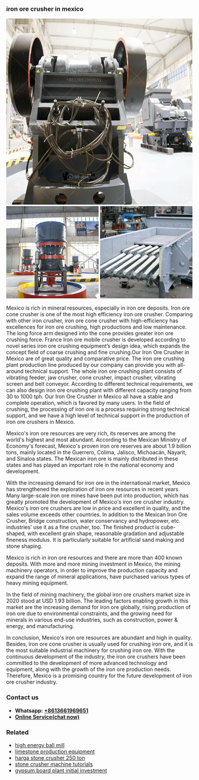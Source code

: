 <h3>iron ore crusher in mexico</h3><img src='1706773279.jpg' alt=''><p>Mexico is rich in mineral resources, especially in iron ore deposits. Iron ore cone crusher is one of the most high efficiency iron ore crusher. Comparing with other iron crusher, iron ore cone crusher with high-efficiency has excellences for iron ore crushing, high productions and low maintenance. The long force arm designed into the cone provides greater iron ore crushing force. France Iron ore mobile crusher is developed according to novel series iron ore crushing equipment’s design idea, which expands the concept field of coarse crushing and fine crushing.Our Iron Ore Crusher in Mexico are of great quality and comparative price. The iron ore crushing plant production line produced by our company can provide you with all-around technical support. The whole iron ore crushing plant consists of vibrating feeder, jaw crusher, cone crusher, impact crusher, vibrating screen and belt conveyor. According to different technical requirements, we can also design iron ore crushing plant with different capacity ranging from 30 to 1000 tph. Our Iron Ore Crusher in Mexico all have a stable and complete operation, which is favored by many users. In the field of crushing, the processing of iron ore is a process requiring strong technical support, and we have a high level of technical support in the production of iron ore crushers in Mexico.</p><p>Mexico's iron ore resources are very rich, its reserves are among the world's highest and most abundant. According to the Mexican Ministry of Economy's forecast, Mexico's proven iron ore reserves are about 1.9 billion tons, mainly located in the Guerrero, Colima, Jalisco, Michoacán, Nayarit, and Sinaloa states. The Mexican iron ore is mainly distributed in these states and has played an important role in the national economy and development.</p><p>With the increasing demand for iron ore in the international market, Mexico has strengthened the exploration of iron ore resources in recent years. Many large-scale iron ore mines have been put into production, which has greatly promoted the development of Mexico's iron ore crusher industry. Mexico's iron ore crushers are low in price and excellent in quality, and the sales volume exceeds other countries. In addition to the Mexican Iron Ore Crusher, Bridge construction, water conservancy and hydropower, etc. industries’ use it as a fine crusher, too. The finished product is cube-shaped, with excellent grain shape, reasonable gradation and adjustable fineness modulus. It is particularly suitable for artificial sand making and stone shaping.</p><p>Mexico is rich in iron ore resources and there are more than 400 known deposits. With more and more mining investment in Mexico, the mining machinery operators, in order to improve the production capacity and expand the range of mineral applications, have purchased various types of heavy mining equipment.</p><p>In the field of mining machinery, the global iron ore crushers market size in 2020 stood at USD 1.93 billion. The leading factors enabling growth in this market are the increasing demand for iron ore globally, rising production of iron ore due to environmental constraints, and the growing need for minerals in various end-use industries, such as construction, power & energy, and manufacturing.</p><p>In conclusion, Mexico's iron ore resources are abundant and high in quality. Besides, iron ore cone crusher is usually used for crushing iron ore, and it is the most suitable industrial machinery for crushing iron ore. With the continuous development of the industry, the iron ore crushers have been committed to the development of more advanced technology and equipment, along with the growth of the iron ore production needs. Therefore, Mexico is a promising country for the future development of iron ore crusher industry.</p><h3>Contact us</h3><ul><li><strong>Whatsapp:&nbsp;<a href="https://wa.me/8613661969651">+8613661969651</a></strong></li><li><a href="https://swt.shibang-china.com/?git&amp;zhl&amp;iron ore crusher in mexico"><strong>Online Service(chat now)</strong></a></li></ul><h3>Related</h3><ul><li><a href='high energy ball mill.md'>high energy ball mill</a></li><li><a href='limestone production equipment.md'>limestone production equipment</a></li><li><a href='harga stone crusher 250 ton.md'>harga stone crusher 250 ton</a></li><li><a href='stone crusher machine tutorials.md'>stone crusher machine tutorials</a></li><li><a href='gypsum board plant initial investment.md'>gypsum board plant initial investment</a></li></ul>